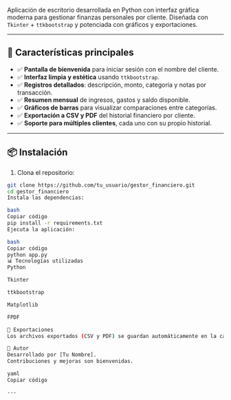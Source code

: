 Aplicación de escritorio desarrollada en Python con interfaz gráfica moderna para gestionar finanzas personales por cliente. Diseñada con `Tkinter` + `ttkbootstrap` y potenciada con gráficos y exportaciones.

---

## 📌 Características principales

- ✅ **Pantalla de bienvenida** para iniciar sesión con el nombre del cliente.
- ✅ **Interfaz limpia y estética** usando `ttkbootstrap`.
- ✅ **Registros detallados**: descripción, monto, categoría y notas por transacción.
- ✅ **Resumen mensual** de ingresos, gastos y saldo disponible.
- ✅ **Gráficos de barras** para visualizar comparaciones entre categorías.
- ✅ **Exportación a CSV y PDF** del historial financiero por cliente.
- ✅ **Soporte para múltiples clientes**, cada uno con su propio historial.

---

## 📦 Instalación

1. Clona el repositorio:

```bash
git clone https://github.com/tu_usuario/gestor_financiero.git
cd gestor_financiero
Instala las dependencias:

bash
Copiar código
pip install -r requirements.txt
Ejecuta la aplicación:

bash
Copiar código
python app.py
📊 Tecnologías utilizadas
Python

Tkinter

ttkbootstrap

Matplotlib

FPDF

📁 Exportaciones
Los archivos exportados (CSV y PDF) se guardan automáticamente en la carpeta exportaciones/.

📌 Autor
Desarrollado por [Tu Nombre].
Contribuciones y mejoras son bienvenidas.

yaml
Copiar código

---



